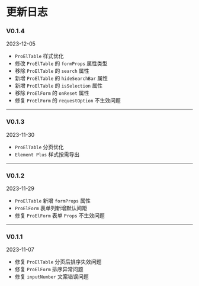 # 更新日志


### V0.1.4

2023-12-05

- `ProElTable` 样式优化
- 修改 `ProElTable` 的 `formProps` 属性类型
- 移除 `ProElTable` 的 `search` 属性
- 新增 `ProElTable` 的 `hideSearchBar` 属性
- 新增 `ProElTable` 的 `isSelection` 属性
- 移除 `ProElForm` 的 `onReset` 属性
- 修复 `ProElForm` 的 `requestOption` 不生效问题

---

### V0.1.3

2023-11-30

- `ProElTable` 分页优化
- `Element Plus` 样式按需导出

---

### V0.1.2

2023-11-29

- `ProElTable` 新增 `formProps` 属性
- `ProElForm` 表单列新增默认间距
- 修复 `ProElForm` 表单 `Props` 不生效问题

---

### V0.1.1

2023-11-07

- 修复 `ProElTable` 分页后排序失效问题
- 修复 `ProElForm` 排序异常问题
- 修复 `inputNumber` 文案错误问题

